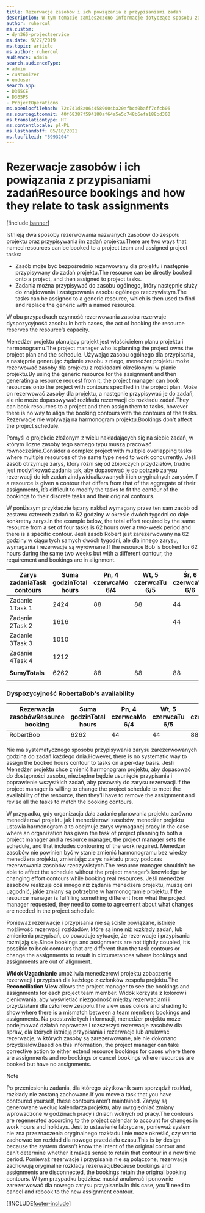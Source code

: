 ```yaml
---
title: Rezerwacje zasobów i ich powiązania z przypisaniami zadań
description: W tym temacie zamieszczono informacje dotyczące sposobu zarządzania nazwanymi zasobami, rezerwacjami zasobów i przypisaniami zadań oraz relacji między tymi encjami.
author: ruhercul
ms.custom:
- dyn365-projectservice
ms.date: 9/27/2019
ms.topic: article
ms.author: ruhercul
audience: Admin
search.audienceType:
- admin
- customizer
- enduser
search.app:
- D365CE
- D365PS
- ProjectOperations
ms.openlocfilehash: 72c741d8a0644589004ba20afbcd0baff7cfcb06
ms.sourcegitcommit: 40f68387f594180af64a5e5c748b6efa188bd300
ms.translationtype: HT
ms.contentlocale: pl-PL
ms.lasthandoff: 05/10/2021
ms.locfileid: "5993204"
---
```

# <a name="resource-bookings-and-how-they-relate-to-task-assignments"></a><span data-ttu-id="d4730-103">Rezerwacje zasobów i ich powiązania z przypisaniami zadań</span><span class="sxs-lookup"><span data-stu-id="d4730-103">Resource bookings and how they relate to task assignments</span></span>

[!include [banner](../includes/psa-now-project-operations.md)]

<span data-ttu-id="d4730-104">Istnieją dwa sposoby rezerwowania nazwanych zasobów do zespołu projektu oraz przypisywania im zadań projektu:</span><span class="sxs-lookup"><span data-stu-id="d4730-104">There are two ways that named resources can be booked to a project team and assigned project tasks:</span></span>

- <span data-ttu-id="d4730-105">Zasób może być bezpośrednio rezerwowany dla projektu i następnie przypisywany do zadań projektu.</span><span class="sxs-lookup"><span data-stu-id="d4730-105">The resource can be directly booked onto a project, and then assigned to project tasks.</span></span>
- <span data-ttu-id="d4730-106">Zadania można przypisywać do zasobu ogólnego, który następnie służy do znajdowania i zastępowania zasobu ogólnego rzeczywistym.</span><span class="sxs-lookup"><span data-stu-id="d4730-106">The tasks can be assigned to a generic resource, which is then used to find and replace the generic with a named resource.</span></span> 

<span data-ttu-id="d4730-107">W obu przypadkach czynność rezerwowania zasobu rezerwuje dyspozycyjność zasobu.</span><span class="sxs-lookup"><span data-stu-id="d4730-107">In both cases, the act of booking the resource reserves the resource’s capacity.</span></span>

<span data-ttu-id="d4730-108">Menedżer projektu planujący projekt jest właścicielem planu projektu i harmonogramu.</span><span class="sxs-lookup"><span data-stu-id="d4730-108">The project manager who is planning the project owns the project plan and the schedule.</span></span> <span data-ttu-id="d4730-109">Używając zasobu ogólnego dla przypisania, a następnie generując żądanie zasobu z niego, menedżer projektu może rezerwować zasoby dla projektu z rozkładami określonymi w planie projektu.</span><span class="sxs-lookup"><span data-stu-id="d4730-109">By using the generic resource for the assignment and then generating a resource request from it, the project manager can book resources onto the project with contours specified in the project plan.</span></span> <span data-ttu-id="d4730-110">Może on rezerwować zasoby dla projektu, a następnie przypisywać je do zadań, ale nie może dopasowywać rozkładu rezerwacji do rozkładu zadań.</span><span class="sxs-lookup"><span data-stu-id="d4730-110">They can book resources to a project and then assign them to tasks, however there is no way to align the booking contours with the contours of the tasks.</span></span> <span data-ttu-id="d4730-111">Rezerwacje nie wpływają na harmonogram projektu.</span><span class="sxs-lookup"><span data-stu-id="d4730-111">Bookings don't affect the project schedule.</span></span>

<span data-ttu-id="d4730-112">Pomyśl o projekcie złożonym z wielu nakładających się na siebie zadań, w którym liczne zasoby tego samego typu muszą pracować równocześnie.</span><span class="sxs-lookup"><span data-stu-id="d4730-112">Consider a complex project with multiple overlapping tasks where multiple resources of the same type need to work concurrently.</span></span> <span data-ttu-id="d4730-113">Jeśli zasób otrzymuje zarys, który różni się od zbiorczych przydziałów, trudno jest modyfikować zadania tak, aby dopasować je do potrzeb zarysu rezerwacji do ich zadań zindywidualizowanych i ich oryginalnych zarysów.</span><span class="sxs-lookup"><span data-stu-id="d4730-113">If a resource is given a contour that differs from that of the aggregate of their assignments, it’s difficult to modify the tasks to fit the contour of the bookings to their discrete tasks and their original contours.</span></span>

<span data-ttu-id="d4730-114">W poniższym przykładzie łączny nakład wymagany przez ten sam zasób od zestawu czterech zadań to 62 godziny w okresie dwóch tygodni co daje konkretny zarys.</span><span class="sxs-lookup"><span data-stu-id="d4730-114">In the example below, the total effort required by the same resource from a set of four tasks is 62 hours over a two-week period and there is a specific contour.</span></span> <span data-ttu-id="d4730-115">Jeśli zasób Robert jest zarezerwowany na 62 godziny w ciągu tych samych dwóch tygodni, ale dla innego zarysu, wymagania i rezerwacje są wyrównane.</span><span class="sxs-lookup"><span data-stu-id="d4730-115">If the resource Bob is booked for 62 hours during the same two weeks but with a different contour, the requirement and bookings are in alignment.</span></span>

| <span data-ttu-id="d4730-116">**Zarys zadania**</span><span class="sxs-lookup"><span data-stu-id="d4730-116">**Task contours**</span></span>    | <span data-ttu-id="d4730-117">**Suma godzin**</span><span class="sxs-lookup"><span data-stu-id="d4730-117">**Total hours**</span></span> | <span data-ttu-id="d4730-118">Pn, 4 czerwca</span><span class="sxs-lookup"><span data-stu-id="d4730-118">Mo 6/4</span></span> | <span data-ttu-id="d4730-119">Wt, 5 czerwca</span><span class="sxs-lookup"><span data-stu-id="d4730-119">Tu 6/5</span></span> | <span data-ttu-id="d4730-120">Śr, 6 czerwca</span><span class="sxs-lookup"><span data-stu-id="d4730-120">We 6/6</span></span> | <span data-ttu-id="d4730-121">Cz, 7 czerwca</span><span class="sxs-lookup"><span data-stu-id="d4730-121">Th 6/7</span></span> | <span data-ttu-id="d4730-122">Pt, 8 czerwca</span><span class="sxs-lookup"><span data-stu-id="d4730-122">Fr 6/8</span></span> | <span data-ttu-id="d4730-123">Sob, 9 czerwca</span><span class="sxs-lookup"><span data-stu-id="d4730-123">Sa 6/9</span></span> | <span data-ttu-id="d4730-124">Nd, 10 czerwca</span><span class="sxs-lookup"><span data-stu-id="d4730-124">Su 6/10</span></span> | <span data-ttu-id="d4730-125">Pn, 11 czerwca</span><span class="sxs-lookup"><span data-stu-id="d4730-125">Mo 6/11</span></span> | <span data-ttu-id="d4730-126">Wt, 12 czerwca</span><span class="sxs-lookup"><span data-stu-id="d4730-126">Tu 6/12</span></span> | <span data-ttu-id="d4730-127">Śr, 13 czerwca</span><span class="sxs-lookup"><span data-stu-id="d4730-127">We 6/13</span></span> | <span data-ttu-id="d4730-128">Cz, 14 czerwca</span><span class="sxs-lookup"><span data-stu-id="d4730-128">Th 6/14</span></span> | <span data-ttu-id="d4730-129">Pt, 15 czerwca</span><span class="sxs-lookup"><span data-stu-id="d4730-129">Fr 6/15</span></span> |
|----------------------|-----------------|--------|--------|--------|--------|--------|--------|---------|---------|---------|---------|---------|---------|
| <span data-ttu-id="d4730-130">Zadanie 1</span><span class="sxs-lookup"><span data-stu-id="d4730-130">Task 1</span></span>               | <span data-ttu-id="d4730-131">24</span><span class="sxs-lookup"><span data-stu-id="d4730-131">24</span></span>              | <span data-ttu-id="d4730-132">8</span><span class="sxs-lookup"><span data-stu-id="d4730-132">8</span></span>      | <span data-ttu-id="d4730-133">8</span><span class="sxs-lookup"><span data-stu-id="d4730-133">8</span></span>      | <span data-ttu-id="d4730-134">4</span><span class="sxs-lookup"><span data-stu-id="d4730-134">4</span></span>      |        |        |        |         |         |         | <span data-ttu-id="d4730-135">4</span><span class="sxs-lookup"><span data-stu-id="d4730-135">4</span></span>       |         |         |
| <span data-ttu-id="d4730-136">Zadanie 2</span><span class="sxs-lookup"><span data-stu-id="d4730-136">Task 2</span></span>               | <span data-ttu-id="d4730-137">16</span><span class="sxs-lookup"><span data-stu-id="d4730-137">16</span></span>              |        |        | <span data-ttu-id="d4730-138">4</span><span class="sxs-lookup"><span data-stu-id="d4730-138">4</span></span>      | <span data-ttu-id="d4730-139">4</span><span class="sxs-lookup"><span data-stu-id="d4730-139">4</span></span>      |        |        |         | <span data-ttu-id="d4730-140">8</span><span class="sxs-lookup"><span data-stu-id="d4730-140">8</span></span>       |         |         |         |         |
| <span data-ttu-id="d4730-141">Zadanie 3</span><span class="sxs-lookup"><span data-stu-id="d4730-141">Task 3</span></span>               | <span data-ttu-id="d4730-142">10</span><span class="sxs-lookup"><span data-stu-id="d4730-142">10</span></span>              |        |        |        |        | <span data-ttu-id="d4730-143">4</span><span class="sxs-lookup"><span data-stu-id="d4730-143">4</span></span>      |        |         |         | <span data-ttu-id="d4730-144">4</span><span class="sxs-lookup"><span data-stu-id="d4730-144">4</span></span>       |         | <span data-ttu-id="d4730-145">2</span><span class="sxs-lookup"><span data-stu-id="d4730-145">2</span></span>       |         |
| <span data-ttu-id="d4730-146">Zadanie 4</span><span class="sxs-lookup"><span data-stu-id="d4730-146">Task 4</span></span>               | <span data-ttu-id="d4730-147">12</span><span class="sxs-lookup"><span data-stu-id="d4730-147">12</span></span>              |        |        |        |        |        |        |         |         |         | <span data-ttu-id="d4730-148">4</span><span class="sxs-lookup"><span data-stu-id="d4730-148">4</span></span>       |         | <span data-ttu-id="d4730-149">8</span><span class="sxs-lookup"><span data-stu-id="d4730-149">8</span></span>       |
|                      |                 |        |        |        |        |        |        |         |         |         |         |         |         |
| <span data-ttu-id="d4730-150">**Sumy**</span><span class="sxs-lookup"><span data-stu-id="d4730-150">**Totals**</span></span>           | <span data-ttu-id="d4730-151">62</span><span class="sxs-lookup"><span data-stu-id="d4730-151">62</span></span>              | <span data-ttu-id="d4730-152">8</span><span class="sxs-lookup"><span data-stu-id="d4730-152">8</span></span>      | <span data-ttu-id="d4730-153">8</span><span class="sxs-lookup"><span data-stu-id="d4730-153">8</span></span>      | <span data-ttu-id="d4730-154">8</span><span class="sxs-lookup"><span data-stu-id="d4730-154">8</span></span>      | <span data-ttu-id="d4730-155">4</span><span class="sxs-lookup"><span data-stu-id="d4730-155">4</span></span>      | <span data-ttu-id="d4730-156">4</span><span class="sxs-lookup"><span data-stu-id="d4730-156">4</span></span>      |        |         | <span data-ttu-id="d4730-157">8</span><span class="sxs-lookup"><span data-stu-id="d4730-157">8</span></span>       | <span data-ttu-id="d4730-158">4</span><span class="sxs-lookup"><span data-stu-id="d4730-158">4</span></span>       | <span data-ttu-id="d4730-159">8</span><span class="sxs-lookup"><span data-stu-id="d4730-159">8</span></span>       | <span data-ttu-id="d4730-160">2</span><span class="sxs-lookup"><span data-stu-id="d4730-160">2</span></span>       | <span data-ttu-id="d4730-161">8</span><span class="sxs-lookup"><span data-stu-id="d4730-161">8</span></span>       |
|                      |                 |        |        |        |        |        |        |         |         |         |         |

### <a name="bobs-availability"></a><span data-ttu-id="d4730-162">Dyspozycyjność Roberta</span><span class="sxs-lookup"><span data-stu-id="d4730-162">Bob's availability</span></span>
| <span data-ttu-id="d4730-163">**Rezerwacja zasobów**</span><span class="sxs-lookup"><span data-stu-id="d4730-163">**Resource   booking**</span></span> | <span data-ttu-id="d4730-164">**Suma godzin**</span><span class="sxs-lookup"><span data-stu-id="d4730-164">**Total hours**</span></span> | <span data-ttu-id="d4730-165">Pn, 4 czerwca</span><span class="sxs-lookup"><span data-stu-id="d4730-165">Mo 6/4</span></span> | <span data-ttu-id="d4730-166">Wt, 5 czerwca</span><span class="sxs-lookup"><span data-stu-id="d4730-166">Tu 6/5</span></span> | <span data-ttu-id="d4730-167">Śr, 6 czerwca</span><span class="sxs-lookup"><span data-stu-id="d4730-167">We 6/6</span></span> | <span data-ttu-id="d4730-168">Cz, 7 czerwca</span><span class="sxs-lookup"><span data-stu-id="d4730-168">Th 6/7</span></span> | <span data-ttu-id="d4730-169">Pt, 8 czerwca</span><span class="sxs-lookup"><span data-stu-id="d4730-169">Fr 6/8</span></span> | <span data-ttu-id="d4730-170">Sob, 9 czerwca</span><span class="sxs-lookup"><span data-stu-id="d4730-170">Sa 6/9</span></span> | <span data-ttu-id="d4730-171">Nd, 10 czerwca</span><span class="sxs-lookup"><span data-stu-id="d4730-171">Su 6/10</span></span> | <span data-ttu-id="d4730-172">Pn, 11 czerwca</span><span class="sxs-lookup"><span data-stu-id="d4730-172">Mo 6/11</span></span> | <span data-ttu-id="d4730-173">Wt, 12 czerwca</span><span class="sxs-lookup"><span data-stu-id="d4730-173">Tu 6/12</span></span> | <span data-ttu-id="d4730-174">Śr, 13 czerwca</span><span class="sxs-lookup"><span data-stu-id="d4730-174">We 6/13</span></span> | <span data-ttu-id="d4730-175">Cz, 14 czerwca</span><span class="sxs-lookup"><span data-stu-id="d4730-175">Th 6/14</span></span> | <span data-ttu-id="d4730-176">Pt, 15 czerwca</span><span class="sxs-lookup"><span data-stu-id="d4730-176">Fr 6/15</span></span> |
|------------------------|-----------------|--------|--------|--------|--------|--------|--------|---------|---------|---------|---------|---------|---------|
| <span data-ttu-id="d4730-177">Robert</span><span class="sxs-lookup"><span data-stu-id="d4730-177">Bob</span></span>                    | <span data-ttu-id="d4730-178">62</span><span class="sxs-lookup"><span data-stu-id="d4730-178">62</span></span>              | <span data-ttu-id="d4730-179">4</span><span class="sxs-lookup"><span data-stu-id="d4730-179">4</span></span>      | <span data-ttu-id="d4730-180">4</span><span class="sxs-lookup"><span data-stu-id="d4730-180">4</span></span>      | <span data-ttu-id="d4730-181">8</span><span class="sxs-lookup"><span data-stu-id="d4730-181">8</span></span>      | <span data-ttu-id="d4730-182">8</span><span class="sxs-lookup"><span data-stu-id="d4730-182">8</span></span>      | <span data-ttu-id="d4730-183">8</span><span class="sxs-lookup"><span data-stu-id="d4730-183">8</span></span>      |        |         | <span data-ttu-id="d4730-184">4</span><span class="sxs-lookup"><span data-stu-id="d4730-184">4</span></span>       | <span data-ttu-id="d4730-185">4</span><span class="sxs-lookup"><span data-stu-id="d4730-185">4</span></span>       | <span data-ttu-id="d4730-186">8</span><span class="sxs-lookup"><span data-stu-id="d4730-186">8</span></span>       | <span data-ttu-id="d4730-187">8</span><span class="sxs-lookup"><span data-stu-id="d4730-187">8</span></span>       | <span data-ttu-id="d4730-188">6</span><span class="sxs-lookup"><span data-stu-id="d4730-188">6</span></span>       |

<span data-ttu-id="d4730-189">Nie ma systematycznego sposobu przypisywania zarysu zarezerwowanych godzina do zadań każdego dnia.</span><span class="sxs-lookup"><span data-stu-id="d4730-189">However, there is no systematic way to assign the booked hours contour to tasks on a per-day basis.</span></span> <span data-ttu-id="d4730-190">Jeśli Menedżer projektu chce zmienić harmonogram projektu, aby dopasować do dostępności zasobu, niezbędne będzie usunięcie przypisania i poprawienie wszystkich zadań, aby pasowały do zarysu rezerwacji.</span><span class="sxs-lookup"><span data-stu-id="d4730-190">If the project manager is willing to change the project schedule to meet the availability of the resource, then they’ll have to remove the assignment and revise all the tasks to match the booking contours.</span></span>

<span data-ttu-id="d4730-191">W przypadku, gdy organizacja dała zadanie planowania projektu zarówno menedżerowi projektu jak i menedżerowi zasobów, menedżer projektu ustawia harmonogram a to obejmuje zarys wymaganej pracy.</span><span class="sxs-lookup"><span data-stu-id="d4730-191">In the case where an organization has given the task of project planning to both a project manager and a resource manager, the project manager sets the schedule, and that includes contouring of the work required.</span></span> <span data-ttu-id="d4730-192">Menedżer zasobów nie powinien być w stanie zmienić harmonogramu bez wiedzy menedżera projektu, zmieniając zarys nakładu pracy podczas rezerwowania zasobów rzeczywistych.</span><span class="sxs-lookup"><span data-stu-id="d4730-192">The resource manager shouldn’t be able to affect the schedule without the project manager’s knowledge by changing effort contours while booking real resources.</span></span> <span data-ttu-id="d4730-193">Jeśli menedżer zasobów realizuje coś innego niż żądania menedżera projektu, muszą oni uzgodnić, jakie zmiany są potrzebne w harmonogramie projektu.</span><span class="sxs-lookup"><span data-stu-id="d4730-193">If the resource manager is fulfilling something different from what the project manager requested, they need to come to agreement about what changes are needed in the project schedule.</span></span>

<span data-ttu-id="d4730-194">Ponieważ rezerwacje i przypisania nie są ściśle powiązane, istnieje możliwość rezerwacji rozkładów, które są inne niż rozkłady zadań, lub zmienienia przypisań, co powoduje sytuacje, że rezerwacje i przypisania rozmijają się.</span><span class="sxs-lookup"><span data-stu-id="d4730-194">Since bookings and assignments are not tightly coupled, it’s possible to book contours that are different than the task contours or change the assignments to result in circumstances where bookings and assignments are out of alignment.</span></span>

<span data-ttu-id="d4730-195">**Widok Uzgadnianie** umożliwia menedżerowi projektu zobaczenie rezerwacji i przypisań dla każdego z członków zespołu projektu.</span><span class="sxs-lookup"><span data-stu-id="d4730-195">The **Reconciliation View** allows the project manager to see the bookings and assignments for each project team member.</span></span> <span data-ttu-id="d4730-196">Widok korzysta z kolorów i cieniowania, aby wyświetlać niezgodność między rezerwacjami i przydziałami dla członków zespołu.</span><span class="sxs-lookup"><span data-stu-id="d4730-196">The view uses colors and shading to show where there is a mismatch between a team members bookings and assignments.</span></span> <span data-ttu-id="d4730-197">Na podstawie tych informacji, menedżer projektu może podejmować działań naprawcze i rozszerzyć rezerwacje zasobów dla spraw, dla których istnieją przypisania i rezerwacje lub anulować rezerwacje, w których zasoby są zarezerwowane, ale nie dokonano przydziałów.</span><span class="sxs-lookup"><span data-stu-id="d4730-197">Based on this information, the project manager can take corrective action to either extend resource bookings for cases where there are assignments and no bookings or cancel bookings where resources are booked but have no assignments.</span></span>

> [!NOTE]
> <span data-ttu-id="d4730-198">Po przeniesieniu zadania, dla którego użytkownik sam sporządził rozkład, rozkłady nie zostaną zachowane.</span><span class="sxs-lookup"><span data-stu-id="d4730-198">If you move a task that you have contoured yourself, these contours aren’t maintained.</span></span> <span data-ttu-id="d4730-199">Zarysy są generowane według kalendarza projektu, aby uwzględniać zmiany wprowadzone w godzinach pracy i dniach wolnych od pracy.</span><span class="sxs-lookup"><span data-stu-id="d4730-199">The contours are regenerated according to the project calendar to account for changes in work hours and holidays.</span></span> <span data-ttu-id="d4730-200">Jest to ustawienie fabryczne, ponieważ system nie zna przeznaczenia oryginalnego rozkładu i nie może określić, czy warto zachować ten rozkład dla nowego przedziału czasu.</span><span class="sxs-lookup"><span data-stu-id="d4730-200">This is by design because the system doesn’t know the intent of the original contour and can’t determine whether it makes sense to retain that contour in a new time period.</span></span> <span data-ttu-id="d4730-201">Ponieważ rezerwacje i przypisania nie są połączone, rezerwacje zachowują oryginalne rozkłady rezerwacji.</span><span class="sxs-lookup"><span data-stu-id="d4730-201">Because bookings and assignments are disconnected, the bookings retain the original booking contours.</span></span> <span data-ttu-id="d4730-202">W tym przypadku będziesz musiał anulować i ponownie zarezerwować dla nowego zarysu przypisania.</span><span class="sxs-lookup"><span data-stu-id="d4730-202">In this case, you’ll need to cancel and rebook to the new assignment contour.</span></span>



[!INCLUDE[footer-include](../includes/footer-banner.md)]